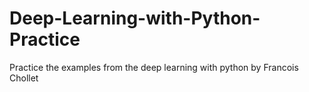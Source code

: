 # Deep-Learning-with-Python-Practice
Practice the examples from the deep learning with python by Francois Chollet
